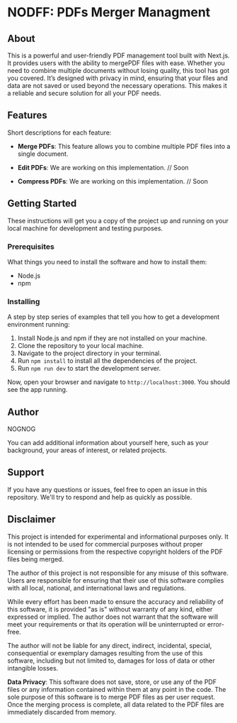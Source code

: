 # NODFF: PDFs Merger Managment

## About
This is a powerful and user-friendly PDF management tool built with Next.js. It provides users with the ability to mergePDF files with ease. Whether you need to combine multiple documents without losing quality, this tool has got you covered. It’s designed with privacy in mind, ensuring that your files and data are not saved or used beyond the necessary operations. This makes it a reliable and secure solution for all your PDF needs.

## Features
Short descriptions for each feature:

- **Merge PDFs**: This feature allows you to combine multiple PDF files into a single document.

- **Edit PDFs**: We are working on this implementation. // Soon

- **Compress PDFs**: We are working on this implementation. // Soon

## Getting Started
These instructions will get you a copy of the project up and running on your local machine for development and testing purposes.

### Prerequisites
What things you need to install the software and how to install them:
- Node.js
- npm

### Installing
A step by step series of examples that tell you how to get a development environment running:
1. Install Node.js and npm if they are not installed on your machine.
2. Clone the repository to your local machine.
3. Navigate to the project directory in your terminal.
4. Run `npm install` to install all the dependencies of the project.
5. Run `npm run dev` to start the development server.

Now, open your browser and navigate to `http://localhost:3000`. You should see the app running.

## Author
NOGNOG

You can add additional information about yourself here, such as your background, your areas of interest, or related projects.

## Support
If you have any questions or issues, feel free to open an issue in this repository. We'll try to respond and help as quickly as possible.

## Disclaimer

This project is intended for experimental and informational purposes only. It is not intended to be used for commercial purposes without proper licensing or permissions from the respective copyright holders of the PDF files being merged.

The author of this project is not responsible for any misuse of this software. Users are responsible for ensuring that their use of this software complies with all local, national, and international laws and regulations.

While every effort has been made to ensure the accuracy and reliability of this software, it is provided "as is" without warranty of any kind, either expressed or implied. The author does not warrant that the software will meet your requirements or that its operation will be uninterrupted or error-free.

The author will not be liable for any direct, indirect, incidental, special, consequential or exemplary damages resulting from the use of this software, including but not limited to, damages for loss of data or other intangible losses.

**Data Privacy**: This software does not save, store, or use any of the PDF files or any information contained within them at any point in the code. The sole purpose of this software is to merge PDF files as per user request. Once the merging process is complete, all data related to the PDF files are immediately discarded from memory.

